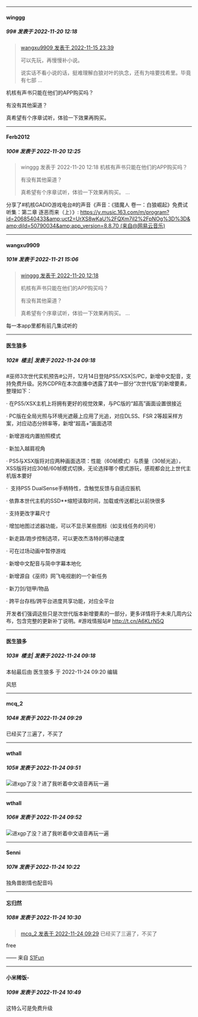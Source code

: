 

*****

####  winggg  
##### 99#       发表于 2022-11-20 12:18

<blockquote><a href="httphttps://bbs.saraba1st.com/2b/forum.php?mod=redirect&amp;goto=findpost&amp;pid=58454839&amp;ptid=2032760" target="_blank">wangxu9909 发表于 2022-11-15 23:39</a>

可以先玩，再慢慢补小说。

说实话不看小说的话，挺难理解白狼对叶的执念，还有为啥要找希里。毕竟有七部 ...</blockquote>
机核有声书只能在他们的APP购买吗？

有没有其他渠道？

真希望有个序章试听，体验一下效果再购买。



*****

####  Ferb2012  
##### 100#       发表于 2022-11-20 12:25

<blockquote>winggg 发表于 2022-11-20 12:18
机核有声书只能在他们的APP购买吗？

有没有其他渠道？

真希望有个序章试听，体验一下效果再购买。 ...</blockquote>
分享了#机核GADIO游戏电台#的声音《声音：《猎魔人 卷一：白狼崛起》免费试听集：第二章 逐恶而来（上）》: https://y.music.163.com/m/program?id=2068540433&amp;uct2=UrXS8wKaU%2FQXm7iI2%2FpNOg%3D%3D&amp;djId=50790034&amp;app_version=8.8.70 (来自@网易云音乐)



*****

####  wangxu9909  
##### 101#       发表于 2022-11-21 15:06

<blockquote><a href="httphttps://bbs.saraba1st.com/2b/forum.php?mod=redirect&amp;goto=findpost&amp;pid=58517193&amp;ptid=2032760" target="_blank">winggg 发表于 2022-11-20 12:18</a>

机核有声书只能在他们的APP购买吗？

有没有其他渠道？

真希望有个序章试听，体验一下效果再购买。 ...</blockquote>
每一本app里都有前几集试听的



*****

####  医生狼多  
##### 102#         楼主| 发表于 2022-11-24 09:18

#巫师3次世代实机预告#公开，12月14日登陆PS5/XSX|S/PC，新增中文配音，支持免费升级。另外CDPR在本次直播中透露了其中一部分“次世代版”的新增要素，整理如下：

· 在PS5/XSX主机上将拥有更好的视觉效果，与PC版的“超高”画面设置很接近

· PC版在全局光照与环境光遮蔽上应用了光追，对应DLSS、FSR 2等超采样方案，对应动态分辨率等，新增“超高+”画面选项

· 新增游戏内置拍照模式

· 新加入越肩视角

· PS5与XSX版将对应两种画面选项：性能（60帧模式）与质量（30帧光追），XSS版将对应30帧/60帧模式切换，无论选择哪个模式游玩，感观都会比上世代主机版本要好

·  支持PS5 DualSense手柄特性，含触觉反馈与自适应扳机

· 依靠本世代主机的SSD**缩短读取时间，加载或传送都比以前快很多

· 支持更改字幕尺寸

· 增加地图过滤器功能，可以不显示某些图标（如支线任务的问号）

· 新走路/跑步控制选项，可以更改杰洛特的移动速度

· 可在过场动画中暂停游戏

· 新增中文配音与简中字幕本地化

· 新增源自《巫师》网飞电视剧的一个新任务

· 新刀剑/铠甲/物品

· 跨平台存档/跨平台进度共享功能，对应全平台

开发者们强调这些只是次世代版本新增要素的一部分，更多详情将于未来几周内公布，包含完整的更新补丁说明。#游戏情报站# 
 http://t.cn/A6KLrN5Q

*****

####  医生狼多  
##### 103#         楼主| 发表于 2022-11-24 09:18

 本帖最后由 医生狼多 于 2022-11-24 09:20 编辑 

风怒



*****

####  mcq_2  
##### 104#       发表于 2022-11-24 09:29

已经买了三遍了，不买了



*****

####  wthall  
##### 105#       发表于 2022-11-24 09:51

<img src="https://static.saraba1st.com/image/smiley/face2017/067.png" referrerpolicy="no-referrer">进xgp了没？进了我听着中文语音再玩一遍

*****

####  wthall  
##### 106#       发表于 2022-11-24 09:52

<img src="https://static.saraba1st.com/image/smiley/face2017/067.png" referrerpolicy="no-referrer">进xgp了没？进了我听着中文语音再玩一遍



*****

####  Senni  
##### 107#       发表于 2022-11-24 10:22

独角兽剧情也配音吗

*****

####  忘归然  
##### 108#       发表于 2022-11-24 10:30

<blockquote><a href="httphttps://bbs.saraba1st.com/2b/forum.php?mod=redirect&amp;goto=findpost&amp;pid=58584280&amp;ptid=2032760" target="_blank">mcq_2 发表于 2022-11-24 09:29</a>
已经买了三遍了，不买了</blockquote>
free

—— 来自 [S1Fun](https://s1fun.koalcat.com)



*****

####  小米稀饭-  
##### 109#       发表于 2022-11-24 10:49

这特么可是免费升级

